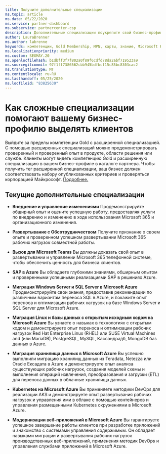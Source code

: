 ```yaml
---
title: Получите дополнительные специализации
ms.topic: article
ms.date: 05/22/2020
ms.service: partner-dashboard
ms.subservice: partnercenter-csp
description: Дополнительные специализации поукрепите свой бизнес-профиль в каталоге партнеров. Узнайте, как получить дополнительные специализации на основе компетенций Gold.
author: LauraBrenner
ms.author: labrenne
keywords: компетенции, Gold Membership, MPN, карты, знание, Microsoft Partner Network, членство в сети, Дополнительные специализации
ms.localizationpriority: medium
ms.custom: SEOMAY.20
ms.openlocfilehash: b1dbff3f7f802a0f89f6cdfd78da2abf719523a9
ms.sourcegitcommit: 97f1ff7386562cbb945bdfbcf15c85bc8303cac2
ms.translationtype: MT
ms.contentlocale: ru-RU
ms.lasthandoff: 05/25/2020
ms.locfileid: "83825630"
---
```

# <a name="how-advanced-specializations-help-your-business-profile-stand-out-to-customers"></a>Как сложные специализации помогают вашему бизнес-профилю выделять клиентов

Выйдите за пределы компетенции Gold с расширенной специализацией. С помощью расширенных специализаций можно продемонстрировать проверенный и проверенный опыт в продукте, области решения или службе. Клиенты могут видеть компетенцию Gold и расширенную специализацию в вашем бизнес-профиле в каталоге партнера. Чтобы получить тег расширенной специализации, ваш бизнес должен соответствовать набору опубликованных критериев и проверяться корпорацией Майкрософт. [Подробнее.](https://partner.microsoft.com/membership/advanced-specialization)

## <a name="the-current-advanced-specializations"></a>Текущие дополнительные специализации

- **Внедрение и управление изменениями** Продемонстрируйте обширный опыт и оцените успешную работу, предоставляя услуги по внедрению и изменению в ходе использования Microsoft 365 и организационного изменения.

- **Развертывание с Обсотрудничеством** Получите признание о своем опыте и проверенном успешном развертывании Microsoft 365 рабочих нагрузок совместной работы.

- **Вызов для Microsoft Teams** Вы должны доказать свой опыт в развертывании и управлении Microsoft 365 телефонной системе, чтобы обеспечить ценность для бизнеса клиентов.

- **SAP в Azure** Вы обладаете глубокими знаниями, обширным опытом и проверенными успешными реализациями SAP в решениях Azure. 

- **Миграция Windows Server и SQL Server в Microsoft Azure** Продемонстрируйте свои знания, предоставив рекомендации по различным вариантам переноса SQL в Azure, и покажите опыт переноса и оптимизации рабочих нагрузок на базе Windows Server и SQL Server для Microsoft Azure. 

- **Миграция Linux и базы данных с открытым исходным кодом на Microsoft Azure** Вы узнаете о навыках в технологиях с открытым кодом и демонстрируете опыт переноса и оптимизации рабочих нагрузок Red Hat Enterprise Linux (RHEL) или SUSE Virtual Machines and (или MariaDB), PostgreSQL, MySQL, Кассандрадб, MongoDB баз данных в Azure.

- **Миграция хранилища данных в Microsoft Azure** Вы успешно выполнили миграцию хранилищ данных из Teradata, Netezza или Oracle Ексадата в Azure и демонстрируете опыт анализа существующих рабочих нагрузок, создания моделей схемы и выполнения операций извлечения, преобразования и загрузки (ETL) для переноса данных в облачные хранилища данных.

- **Kubernetes на Microsoft Azure** Вы применяете методики DevOps для реализации AKS и демонстрируете опыт развертывания рабочих нагрузок и управления ими в облаке с помощью контейнеров и управления размещенными Kubernetes окружениями в Microsoft Azure.

- **Модернизации веб-приложений в Microsoft Azure** Вы гарантируете успешное завершение работы клиентов при разработке приложений и знакомство с системами управления содержимым. Он обладает навыками миграции и развертывания рабочих нагрузок производственных веб-приложений, применения методик DevOps и управления службами приложений в Microsoft Azure.

